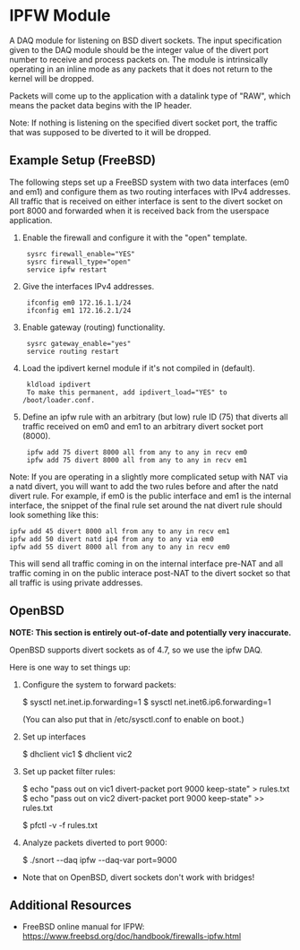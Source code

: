 IPFW Module
===========

A DAQ module for listening on BSD divert sockets.  The input specification given
to the DAQ module should be the integer value of the divert port number to
receive and process packets on.  The module is intrinsically operating in an
inline mode as any packets that it does not return to the kernel will be
dropped.

Packets will come up to the application with a datalink type of "RAW", which
means the packet data begins with the IP header.

Note: If nothing is listening on the specified divert socket port, the traffic
that was supposed to be diverted to it will be dropped.

Example Setup (FreeBSD)
-----------------------

The following steps set up a FreeBSD system with two data interfaces (em0 and
em1) and configure them as two routing interfaces with IPv4 addresses.  All
traffic that is received on either interface is sent to the divert socket on
port 8000 and forwarded when it is received back from the userspace
application.

1. Enable the firewall and configure it with the "open" template.

        sysrc firewall_enable="YES"
        sysrc firewall_type="open"
        service ipfw restart

2. Give the interfaces IPv4 addresses.

        ifconfig em0 172.16.1.1/24
        ifconfig em1 172.16.2.1/24

3. Enable gateway (routing) functionality.

        sysrc gateway_enable="yes"
        service routing restart

4. Load the ipdivert kernel module if it's not compiled in (default).

        kldload ipdivert
        To make this permanent, add ipdivert_load="YES" to /boot/loader.conf.

5. Define an ipfw rule with an arbitrary (but low) rule ID (75) that diverts all
traffic received on em0 and em1 to an arbitrary divert socket port (8000).

        ipfw add 75 divert 8000 all from any to any in recv em0
        ipfw add 75 divert 8000 all from any to any in recv em1

Note: If you are operating in a slightly more complicated setup with NAT via a
natd divert, you will want to add the two rules before and after the natd divert
rule.  For example, if em0 is the public interface and em1 is the internal
interface, the snippet of the final rule set around the nat divert rule should
look something like this:

    ipfw add 45 divert 8000 all from any to any in recv em1
    ipfw add 50 divert natd ip4 from any to any via em0
    ipfw add 55 divert 8000 all from any to any in recv em0

This will send all traffic coming in on the internal interface pre-NAT and all
traffic coming in on the public interace post-NAT to the divert socket so that
all traffic is using private addresses.

OpenBSD
-------
**NOTE: This section is entirely out-of-date and potentially very inaccurate.**

OpenBSD supports divert sockets as of 4.7, so we use the ipfw DAQ.

Here is one way to set things up:

1.  Configure the system to forward packets:

    $ sysctl net.inet.ip.forwarding=1
    $ sysctl net.inet6.ip6.forwarding=1

    (You can also put that in /etc/sysctl.conf to enable on boot.)

2.  Set up interfaces

    $ dhclient vic1
    $ dhclient vic2

3.  Set up packet filter rules:

    $ echo "pass out on vic1 divert-packet port 9000 keep-state" > rules.txt
    $ echo "pass out on vic2 divert-packet port 9000 keep-state" >> rules.txt

    $ pfctl -v -f rules.txt

4.  Analyze packets diverted to port 9000:

    $ ./snort --daq ipfw --daq-var port=9000

* Note that on OpenBSD, divert sockets don't work with bridges!

Additional Resources
--------------------

* FreeBSD online manual for IFPW: <https://www.freebsd.org/doc/handbook/firewalls-ipfw.html>
